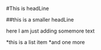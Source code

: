 #This is headLine

##this is a smaller headLine

here I am just adding somemore text 

*this is a list item 
*and one more 
